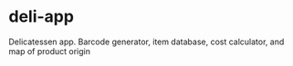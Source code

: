 # deli-app
Delicatessen app. Barcode generator, item database, cost calculator, and map of product origin
